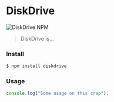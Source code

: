 DiskDrive
=====

![DiskDrive NPM](https://nodei.co/npm/diskdrive.png)

> DiskDrive is...

### Install
```bash
$ npm install diskdrive
```

### Usage
```javascript
console.log("Some usage on this crap");
```